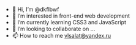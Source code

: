 - 👋 Hi, I’m @dkflbwf
- 👀 I’m interested in front-end web development
- 🌱 I’m currently learning CSS3 and JavaScript
- 💞️ I’m looking to collaborate on ...
- 📫 How to reach me vlsalat@yandex.ru

<!---
dkflbwf/dkflbwf is a ✨ special ✨ repository because its `README.md` (this file) appears on your GitHub profile.
You can click the Preview link to take a look at your changes.
--->
